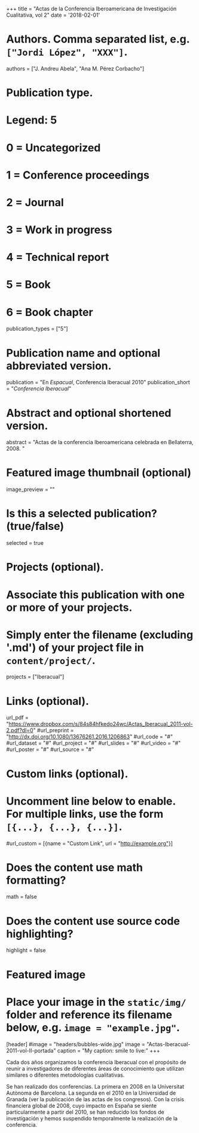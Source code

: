 +++
title = "Actas de la Conferencia Iberoamericana de Investigación Cualitativa, vol 2"
date = '2018-02-01'
# Authors. Comma separated list, e.g. `["Jordi López", "XXX"]`.
authors = ["J. Andreu Abela", "Ana M. Pérez Corbacho"]

# Publication type.
# Legend: 5
# 0 = Uncategorized
# 1 = Conference proceedings
# 2 = Journal
# 3 = Work in progress
# 4 = Technical report
# 5 = Book
# 6 = Book chapter
publication_types = ["5"]

# Publication name and optional abbreviated version.
publication = "En *Espacual*, Conferencia Iberacual 2010"
publication_short = "*Conferencia Iberacual*"

# Abstract and optional shortened version.
abstract = "Actas de la conferencia Iberoamericana celebrada en Bellaterra, 2008. "

# Featured image thumbnail (optional)
image_preview = ""

# Is this a selected publication? (true/false)
selected = true

# Projects (optional).
#   Associate this publication with one or more of your projects.
#   Simply enter the filename (excluding '.md') of your project file in `content/project/`.
projects = ["Iberacual"]

# Links (optional).
url_pdf = "https://www.dropbox.com/s/84s84hfkedo24wc/Actas_Iberacual_2011-vol-2.pdf?dl=0"
#url_preprint = "http://dx.doi.org/10.1080/13676261.2016.1206863"
#url_code = "#"
#url_dataset = "#"
#url_project = "#"
#url_slides = "#"
#url_video = "#"
#url_poster = "#"
#url_source = "#"

# Custom links (optional).
#   Uncomment line below to enable. For multiple links, use the form `[{...}, {...}, {...}]`.
#url_custom = [{name = "Custom Link", url = "http://example.org"}]

# Does the content use math formatting?
math = false

# Does the content use source code highlighting?
highlight = false

# Featured image
# Place your image in the `static/img/` folder and reference its filename below, e.g. `image = "example.jpg"`.
[header]
#image = "headers/bubbles-wide.jpg"
image = "Actas-Iberacual-2011-vol-II-portada"
caption = "My caption: smile to live:"
+++

Cada dos años organizamos la conferencia Iberacual con el propósito de reunir a investigadores de diferentes áreas de conocimiento que utilizan similares o diferentes metodologías cualitativas.

Se han realizado dos conferencias. La primera en 2008 en la Universitat Autònoma de Barcelona. La segunda en el 2010 en la Universidad de Granada (ver la publicación de las actas de los congresos). Con la crisis financiera global de 2008, cuyo impacto en España se siente particularmente a partir del 2010, se han reducido los fondos de investigación y hemos suspendido temporalmente la realización de la conferencia.
